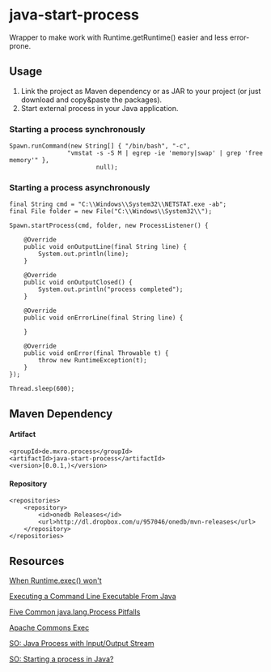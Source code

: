 java-start-process
==================

Wrapper to make work with Runtime.getRuntime() easier and less error-prone.

## Usage

1. Link the project as Maven dependency or as JAR to your project (or just download and copy&paste the packages).
2. Start external process in your Java application.



### Starting a process synchronously

    Spawn.runCommand(new String[] { "/bin/bash", "-c",
                    "vmstat -s -S M | egrep -ie 'memory|swap' | grep 'free memory'" },
                            null);

### Starting a process asynchronously

    final String cmd = "C:\\Windows\\System32\\NETSTAT.exe -ab";
	final File folder = new File("C:\\Windows\\System32\\");

	Spawn.startProcess(cmd, folder, new ProcessListener() {

		@Override
		public void onOutputLine(final String line) {
			System.out.println(line);
		}

		@Override
		public void onOutputClosed() {
			System.out.println("process completed");
		}

		@Override
		public void onErrorLine(final String line) {

		}

		@Override
		public void onError(final Throwable t) {
			throw new RuntimeException(t);
		}
	});

	Thread.sleep(600);

## Maven Dependency

#### Artifact

	<groupId>de.mxro.process</groupId>
	<artifactId>java-start-process</artifactId>
	<version>[0.0.1,)</version>

#### Repository

    <repositories>
        <repository>
            <id>onedb Releases</id>
            <url>http://dl.dropbox.com/u/957046/onedb/mvn-releases</url>
        </repository>
    </repositories>

## Resources

[When Runtime.exec() won't](http://www.javaworld.com/jw-12-2000/jw-1229-traps.html?page=4)

[Executing a Command Line Executable From Java](http://developer4life.blogspot.co.nz/2013/01/executing-command-line-executable-from.html)

[Five Common java.lang.Process Pitfalls](http://kylecartmell.com/?p=9)

[Apache Commons Exec](http://commons.apache.org/exec/)

[SO: Java Process with Input/Output Stream](http://stackoverflow.com/questions/3643939/java-process-with-input-output-stream)

[SO: Starting a process in Java?](http://stackoverflow.com/questions/3774432/starting-a-process-in-java)
